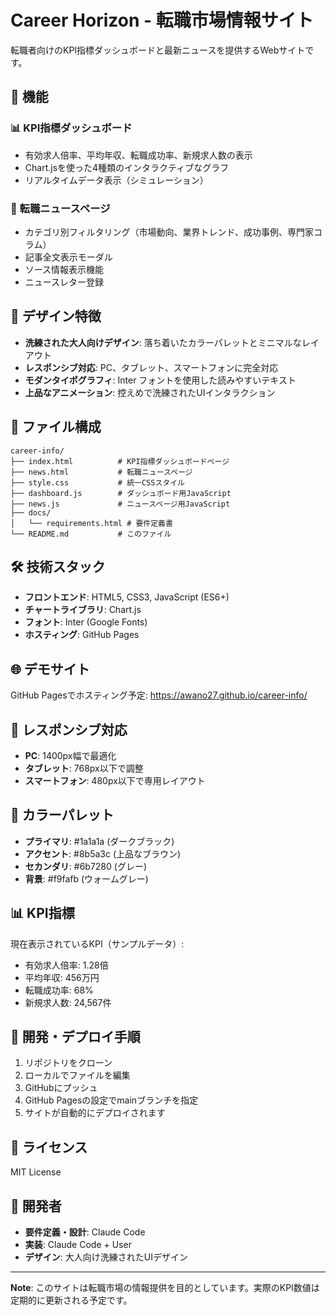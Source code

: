 # Career Horizon - 転職市場情報サイト

転職者向けのKPI指標ダッシュボードと最新ニュースを提供するWebサイトです。

## 🚀 機能

### 📊 KPI指標ダッシュボード
- 有効求人倍率、平均年収、転職成功率、新規求人数の表示
- Chart.jsを使った4種類のインタラクティブなグラフ
- リアルタイムデータ表示（シミュレーション）

### 📰 転職ニュースページ
- カテゴリ別フィルタリング（市場動向、業界トレンド、成功事例、専門家コラム）
- 記事全文表示モーダル
- ソース情報表示機能
- ニュースレター登録

## 🎨 デザイン特徴

- **洗練された大人向けデザイン**: 落ち着いたカラーパレットとミニマルなレイアウト
- **レスポンシブ対応**: PC、タブレット、スマートフォンに完全対応
- **モダンタイポグラフィ**: Inter フォントを使用した読みやすいテキスト
- **上品なアニメーション**: 控えめで洗練されたUIインタラクション

## 📁 ファイル構成

```
career-info/
├── index.html          # KPI指標ダッシュボードページ
├── news.html           # 転職ニュースページ
├── style.css           # 統一CSSスタイル
├── dashboard.js        # ダッシュボード用JavaScript
├── news.js             # ニュースページ用JavaScript
├── docs/
│   └── requirements.html # 要件定義書
└── README.md           # このファイル
```

## 🛠️ 技術スタック

- **フロントエンド**: HTML5, CSS3, JavaScript (ES6+)
- **チャートライブラリ**: Chart.js
- **フォント**: Inter (Google Fonts)
- **ホスティング**: GitHub Pages

## 🌐 デモサイト

GitHub Pagesでホスティング予定: https://awano27.github.io/career-info/

## 📱 レスポンシブ対応

- **PC**: 1400px幅で最適化
- **タブレット**: 768px以下で調整
- **スマートフォン**: 480px以下で専用レイアウト

## 🎨 カラーパレット

- **プライマリ**: #1a1a1a (ダークブラック)
- **アクセント**: #8b5a3c (上品なブラウン)
- **セカンダリ**: #6b7280 (グレー)
- **背景**: #f9fafb (ウォームグレー)

## 📊 KPI指標

現在表示されているKPI（サンプルデータ）:
- 有効求人倍率: 1.28倍
- 平均年収: 456万円
- 転職成功率: 68%
- 新規求人数: 24,567件

## 🚀 開発・デプロイ手順

1. リポジトリをクローン
2. ローカルでファイルを編集
3. GitHubにプッシュ
4. GitHub Pagesの設定でmainブランチを指定
5. サイトが自動的にデプロイされます

## 📝 ライセンス

MIT License

## 👥 開発者

- **要件定義・設計**: Claude Code
- **実装**: Claude Code + User
- **デザイン**: 大人向け洗練されたUIデザイン

---

**Note**: このサイトは転職市場の情報提供を目的としています。実際のKPI数値は定期的に更新される予定です。
